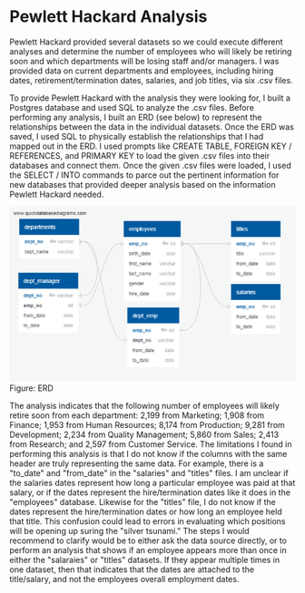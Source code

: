 # Pewlett Hackard Analysis

Pewlett Hackard provided several datasets so we could execute different analyses and determine the number of employees who will likely be retiring soon and which departments will be losing staff and/or managers. I was provided data on current departments and employees, including hiring dates, retirement/termination dates, salaries, and job titles, via six .csv files.

To provide Pewlett Hackard with the analysis they were looking for, I built a Postgres database and used SQL to analyze the .csv files. Before performing any analysis, I built an ERD (see below) to represent the relationships between the data in the individual datasets. Once the ERD was saved, I used SQL to physically establish the relationships that I had mapped out in the ERD. I used prompts like CREATE TABLE, FOREIGN KEY / REFERENCES, and PRIMARY KEY to load the given .csv files into their databases and connect them. Once the given .csv files were loaded, I used the SELECT / INTO commands to parce out the pertinent information for new databases that provided deeper analysis based on the information Pewlett Hackard needed. 

![ERD](EmployeeDB.png)
Figure: ERD


The analysis indicates that the following number of employees will likely retire soon from each department: 2,199 from Marketing; 1,908 from Finance; 1,953 from Human Resources; 8,174 from Production; 9,281 from Development; 2,234 from Quality Management; 5,860 from Sales; 2,413 from Research; and 2,597 from Customer Service. The limitations I found in performing this analysis is that I do not know if the columns with the same header are truly representing the same data. For example, there is a "to_date" and "from_date" in the "salaries" and "titles" files. I am unclear if the salaries dates represent how long a particular employee was paid at that salary, or if the dates represent the hire/termination dates like it does in the "employees" database. Likewise for the "titles" file, I do not know if the dates represent the hire/termination dates or how long an employee held that title. This confusion could lead to errors in evaluating which positions will be opening up suring the "silver tsunami." The steps I would recommend to clarify would be to either ask the data source directly, or to perform an analysis that shows if an employee appears more than once in either the "salaraies" or "titles" datasets. If they appear multiple times in one dataset, then that indicates that the dates are attached to the title/salary, and not the employees overall employment dates.
